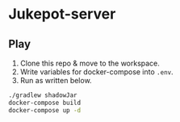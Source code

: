# Jukepot-server

## Play
1. Clone this repo & move to the workspace.
2. Write variables for docker-compose into `.env`.
3. Run as written below.
```sh
./gradlew shadowJar
docker-compose build
docker-compose up -d
```